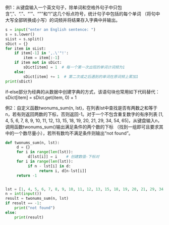 例1：从键盘输入一个英文句子，除单词和空格外句子中只包含“,”、“.”、“'”、“"”和“!”这几个标点符号，统计句子中包括的每个单词
（将句中大写全部转换成小写）的词频并将结果存入字典中并输出。

````Python
s = input("enter an English sentence: ")
s = s.lower()
sList = s.split()
sDict = {}
for item in sList:    
    if item[-1] in ',.\'"!':
        item = item[:-1]
    if item not in sDict:
        sDict[item] = 1  # 每一个第一次出现的单词计词频为1
    else:
        sDict[item] += 1  # 第二次或之后遇到的单词在原词频上累加1
print(sDict)
````
if-else部分为经典的从数据中创建字典的方式，该语句块也常用如下代码替代：
sDict[item] = sDict.get(item, 0) + 1


例2：自定义函数twonums_sum(n, lst)，在列表lst中查找是否有两数之和等于n，若有则返回两数的下标，否则返回-1。对于一个不包含重复数字的有序列表
[1, 4, 5, 6, 7, 8, 9, 10, 11, 12, 13, 15, 18, 19, 20, 21, 29, 34, 54, 65]，从键盘输入n，调用函数twonums_sum()输出满足条件的两个数的下标
（找到一组即可且要求其中的一个数尽量小），若所有数均不满足条件则输出“not found”。

````Python
def twonums_sum(n, lst):
     d = {}
     for i in range(len(lst)):
          d[lst[i]] = i    # 创建数值-下标对
     for i in range(len(lst)):
          if n - lst[i] in d:
               return i, d[n-lst[i]]             
     return -1


lst = [1, 4, 5, 6, 7, 8, 9, 10, 11, 12, 13, 15, 18, 19, 20, 21, 29, 34, 54, 65]
n = int(input())
result = twonums_sum(n, lst)
if result == -1:
    print("not found")
else:
    print(result)
````

